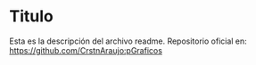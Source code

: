 # Titulo

Esta es la descripción del archivo readme.
Repositorio oficial en:
<https://github.com/CrstnAraujo:pGraficos>